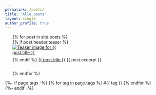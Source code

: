 ```yaml
---
permalink: /posts/
title: "Alle posts"
layout: single
author_profile: true
---
```


<ul style="list-style-type: none;">
  {% for post in site.posts %}
    <li style="margin-bottom: 2em;">
      {% if post.header.teaser %}
        <a href="{{ post.url }}">
          <img src="{{ post.header.teaser }}" alt="Teaser image for {{ post.title }}" style="max-width:200px; display:block; margin-bottom:0.5em;">
        </a>
      {% endif %}
      <a href="{{ post.url }}">{{ post.title }}</a>
      {{ post.excerpt }}
    </li>
  {% endfor %}
</ul>
{%- if page.tags -%}
    {% for tag in page.tags %}
        <a href="{{site.baseurl}}/archive.html#{{tag | slugize}}">
            #{{ tag }}
        </a>
    {% endfor %}
{%- endif -%}



